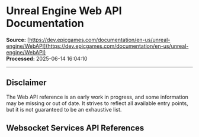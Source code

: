 # Unreal Engine Web API Documentation

**Source:** [https://dev.epicgames.com/documentation/en-us/unreal-engine/WebAPI](https://dev.epicgames.com/documentation/en-us/unreal-engine/WebAPI)  
**Processed:** 2025-06-14 16:04:10

---

## Disclaimer

The Web API reference is an early work in progress, and some information may be missing or out of date. It strives to reflect all available entry points, but it is not guaranteed to be an exhaustive list.

## Websocket Services API References